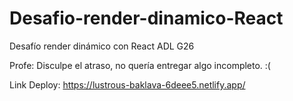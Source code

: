 # Desafio-render-dinamico-React
Desafío render dinámico con React ADL G26

Profe: Disculpe el atraso, no quería entregar algo incompleto. :(

Link Deploy: https://lustrous-baklava-6deee5.netlify.app/
